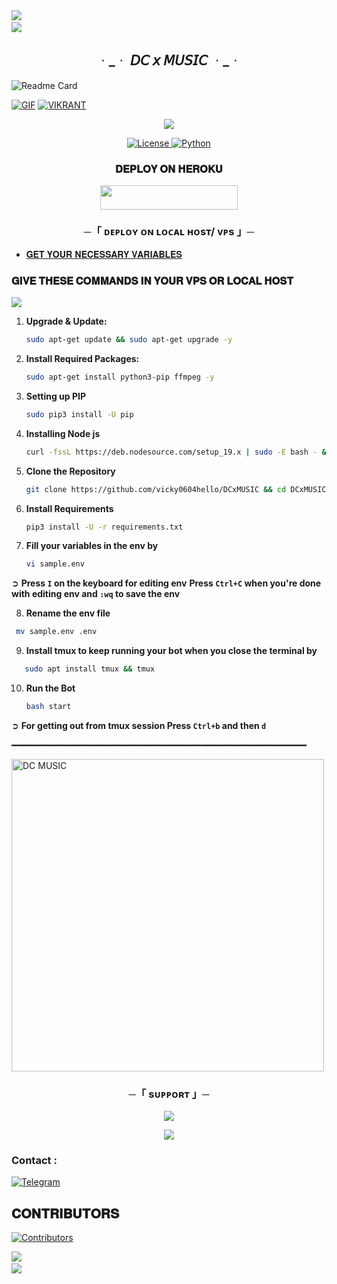 <img src="https://user-images.githubusercontent.com/73097560/115834477-dbab4500-a447-11eb-908a-139a6edaec5c.gif">
<img src="https://camo.githubusercontent.com/82291b0fe831bfc6781e07fc5090cbd0a8b912bb8b8d4fec0696c881834f81ac/68747470733a2f2f70726f626f742e6d656469612f394575424971676170492e676966" width="800" height="3">
<img src="https://user-images.githubusercontent.com/73097560/115834477-dbab4500-a447-11eb-908a-139a6edaec5c.gif">


<h2 align="center">
  ᆞ_ᆞ 𝘋𝘊 𝘹 𝘔𝘜𝘚𝘐𝘊 ᆞ_ᆞ
</h2>

![Readme Card](https://github-readme-stats.vercel.app/api/pin/?username=vicky0604hello&repo=DCxMUSIC&theme=flag-india)

 [![GIF](https://github.com/vicky0604hello/DCxMUSIC/blob/main/DCxMUSIC.gif)](https://github.com/vicky0604hello)
   [![VIKRANT](https://github-stats-alpha.vercel.app/api?username=vicky0604hello "VIKRANT")](https://github-stats-alpha.vercel.app/api?username=vicky0604hello "VIKRANT")

<p align="center">
  <img src="https://graph.org/file/dc565712c080a72b0320e.jpg">
</p>

<p align="center">
<a href="https://github.com/vicky0604hello/DCxMUSIC/master/LICENSE"> <img src="https://img.shields.io/badge/License-MIT-blueviolet?style=for-the-badge" alt="License" /> </a>
<a href="https://www.python.org/"> <img src="https://img.shields.io/badge/Written%20in-Python-orange?style=for-the-badge&logo=python" alt="Python" /> </a>
</p>

<h3 align="center">
    𝐃𝐄𝐏𝐋𝐎𝐘 𝐎𝐍 𝐇𝐄𝐑𝐎𝐊𝐔
</h3>

<p align="center"><a href="https://dashboard.heroku.com/new?template=https://github.com/vicky0604hello/DCxMUSIC"> <img src="https://img.shields.io/badge/Deploy%20On%20Heroku-black?style=for-the-badge&logo=heroku" width="220" height="38.45"/></a></p>

<h3 align="center">
    ─「 ᴅᴇᴩʟᴏʏ ᴏɴ ʟᴏᴄᴀʟ ʜᴏsᴛ/ ᴠᴘs 」─
</h3>

- [𝐆𝐄𝐓 𝐘𝐎𝐔𝐑 𝐍𝐄𝐂𝐄𝐒𝐒𝐀𝐑𝐘 𝐕𝐀𝐑𝐈𝐀𝐁𝐋𝐄𝐒](https://github.com/vicky0604hello/DCxMUSIC/blob/master/sample.env)
<H3>
  𝐆𝐈𝐕𝐄 𝐓𝐇𝐄𝐒𝐄 𝐂𝐎𝐌𝐌𝐀𝐍𝐃𝐒 𝐈𝐍 𝐘𝐎𝐔𝐑 𝐕𝐏𝐒 𝐎𝐑 𝐋𝐎𝐂𝐀𝐋 𝐇𝐎𝐒𝐓
</h3>
<img src="https://user-images.githubusercontent.com/73097560/115834477-dbab4500-a447-11eb-908a-139a6edaec5c.gif">

1. **Upgrade & Update:**
   ```bash
   sudo apt-get update && sudo apt-get upgrade -y
   ```
2. **Install Required Packages:**
   ```bash
   sudo apt-get install python3-pip ffmpeg -y
   ```
3. **Setting up PIP**
   ```bash
   sudo pip3 install -U pip
   ```

4. **Installing Node js**
      ```bash
      curl -fssL https://deb.nodesource.com/setup_19.x | sudo -E bash - && sudo apt-get install nodejs -y && npm i -g npm
      ```
5. **Clone the Repository**
   ```bash
   git clone https://github.com/vicky0604hello/DCxMUSIC && cd DCxMUSIC
   ```
6. **Install Requirements**
   ```bash
   pip3 install -U -r requirements.txt
   ```
7. **Fill your variables in the env by**
   ```bash
   vi sample.env
   ```
➲ **Press `I` on the keyboard for editing env**
  **Press `Ctrl+C` when you're done with editing env and `:wq` to save the env**

 8. **Rename the env file**
   ```bash
    mv sample.env .env
   ```
 9. **Install tmux to keep running your bot when you close the terminal by**
   ```bash
      sudo apt install tmux && tmux
   ```
 10. **Run the Bot**
     ```bash
     bash start
     ```

 ➲ **For getting out from tmux session  Press `Ctrl+b` and then `d`**

 ━━━━━━━━━━━━━━━━━━━━━━━━━━━━━━━━━━━━━━━━━━━━━━━━━━━━━━━━





  <p><img width="500" align="center" src="https://github-readme-stats.vercel.app/api/top-langs?username=vicky0604hello&show_icons=true&locale=en&layout=compact" alt="DC MUSIC" /></p>

<h3 align="center">
    ─「 sᴜᴩᴩᴏʀᴛ 」─
</h3>

<p align="center">
<a href="https://t.me/TEAM_DC_BOTS"><img src="https://img.shields.io/badge/-Support%20Group-blue.svg?style=for-the-badge&logo=Telegram"></a>
</p>

<p align="center">
<a href="https://t.me/TEAM_DC_BOTS"><img src="https://img.shields.io/badge/-Support%20Channel-blue.svg?style=for-the-badge&logo=Telegram"></a>
</p>


### Contact :
<p>
<a href="https://t.me/DUDE_1203"><img title="Telegram" src="https://img.shields.io/badge/Telegram-%23000000.svg?&style=for-the-badge&logo=telegram&logoColor=61DAFB"></a>
</p>

<h2>
𝐂𝐎𝐍𝐓𝐑𝐈𝐁𝐔𝐓𝐎𝐑𝐒
</h2>

[![Contributors](https://contrib.rocks/image?repo=vicky0604hello/DCxMUSIC)](https://github.com/vicky0604hello/DCxMUSICS/graphs/contributors)



<img src="https://user-images.githubusercontent.com/73097560/115834477-dbab4500-a447-11eb-908a-139a6edaec5c.gif">
<img src="https://camo.githubusercontent.com/82291b0fe831bfc6781e07fc5090cbd0a8b912bb8b8d4fec0696c881834f81ac/68747470733a2f2f70726f626f742e6d656469612f394575424971676170492e676966" width="800" height="3">
<img src="https://user-images.githubusercontent.com/73097560/115834477-dbab4500-a447-11eb-908a-139a6edaec5c.gif">
